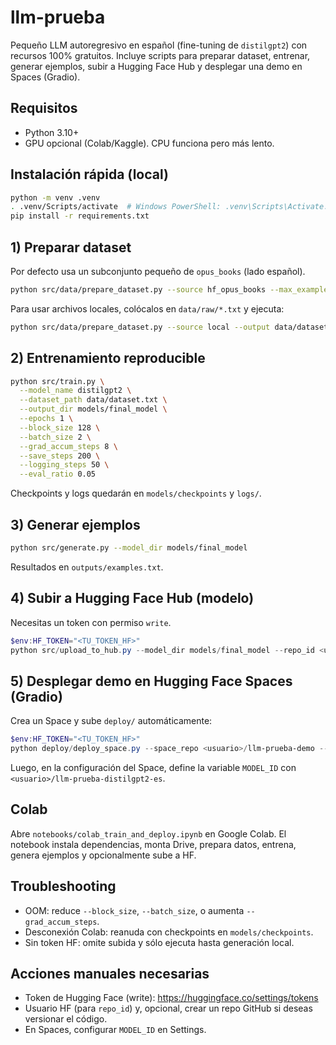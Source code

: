 # llm-prueba

Pequeño LLM autoregresivo en español (fine-tuning de `distilgpt2`) con recursos 100% gratuitos. Incluye scripts para preparar dataset, entrenar, generar ejemplos, subir a Hugging Face Hub y desplegar una demo en Spaces (Gradio).

## Requisitos
- Python 3.10+
- GPU opcional (Colab/Kaggle). CPU funciona pero más lento.

## Instalación rápida (local)
```bash
python -m venv .venv
. .venv/Scripts/activate  # Windows PowerShell: .venv\Scripts\Activate.ps1
pip install -r requirements.txt
```

## 1) Preparar dataset
Por defecto usa un subconjunto pequeño de `opus_books` (lado español).
```bash
python src/data/prepare_dataset.py --source hf_opus_books --max_examples 50000 --output data/dataset.txt
```
Para usar archivos locales, colócalos en `data/raw/*.txt` y ejecuta:
```bash
python src/data/prepare_dataset.py --source local --output data/dataset.txt
```

## 2) Entrenamiento reproducible
```bash
python src/train.py \
  --model_name distilgpt2 \
  --dataset_path data/dataset.txt \
  --output_dir models/final_model \
  --epochs 1 \
  --block_size 128 \
  --batch_size 2 \
  --grad_accum_steps 8 \
  --save_steps 200 \
  --logging_steps 50 \
  --eval_ratio 0.05
```
Checkpoints y logs quedarán en `models/checkpoints` y `logs/`.

## 3) Generar ejemplos
```bash
python src/generate.py --model_dir models/final_model
```
Resultados en `outputs/examples.txt`.

## 4) Subir a Hugging Face Hub (modelo)
Necesitas un token con permiso `write`.
```powershell
$env:HF_TOKEN="<TU_TOKEN_HF>"
python src/upload_to_hub.py --model_dir models/final_model --repo_id <usuario>/llm-prueba-distilgpt2-es
```

## 5) Desplegar demo en Hugging Face Spaces (Gradio)
Crea un Space y sube `deploy/` automáticamente:
```powershell
$env:HF_TOKEN="<TU_TOKEN_HF>"
python deploy/deploy_space.py --space_repo <usuario>/llm-prueba-demo --model_repo <usuario>/llm-prueba-distilgpt2-es
```
Luego, en la configuración del Space, define la variable `MODEL_ID` con `<usuario>/llm-prueba-distilgpt2-es`.

## Colab
Abre `notebooks/colab_train_and_deploy.ipynb` en Google Colab. El notebook instala dependencias, monta Drive, prepara datos, entrena, genera ejemplos y opcionalmente sube a HF.

## Troubleshooting
- OOM: reduce `--block_size`, `--batch_size`, o aumenta `--grad_accum_steps`.
- Desconexión Colab: reanuda con checkpoints en `models/checkpoints`.
- Sin token HF: omite subida y sólo ejecuta hasta generación local.

## Acciones manuales necesarias
- Token de Hugging Face (write): https://huggingface.co/settings/tokens
- Usuario HF (para `repo_id`) y, opcional, crear un repo GitHub si deseas versionar el código.
- En Spaces, configurar `MODEL_ID` en Settings.
